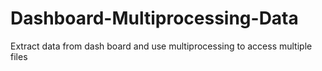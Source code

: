 # Dashboard-Multiprocessing-Data
Extract data from dash board and use multiprocessing to access multiple files

